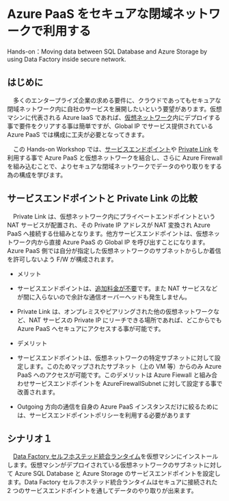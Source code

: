 # Azure PaaS をセキュアな閉域ネットワークで利用する
Hands-on：Moving data between SQL Database and Azure Storage by using Data Factory inside secure network.

## はじめに
　多くのエンタープライズ企業の求める要件に、クラウドであってもセキュアな閉域ネットワーク内に自社のサービスを展開したいという要望があります。仮想マシンに代表される Azure IaaS であれば、[仮想ネットワーク](https://docs.microsoft.com/ja-jp/azure/virtual-network/virtual-networks-overview)内にデプロイする事で要件をクリアする事は簡単ですが、Global IP でサービス提供されている Azure PaaS では構成に工夫が必要となってきます。
 
　この Hands-on Workshop では、[サービスエンドポイント](https://docs.microsoft.com/ja-jp/azure/virtual-network/virtual-network-service-endpoints-overview)や [Private Link](https://docs.microsoft.com/ja-jp/azure/private-link/) を利用する事で Azure PaaS と仮想ネットワークを結合し、さらに Azure Firewall を組み込むことで、よりセキュアな閉域ネットワークでデータのやり取りをする為の構成を学びます。

 ## サービスエンドポイントと Private Link の比較
 　Private Link は、仮想ネットワーク内にプライベートエンドポイントという NAT サービスが配置され、その Private IP アドレスが NAT 変換され Azure PaaS へ接続する仕組みとなります。他方サービスエンドポイントは、仮想ネットワーク内から直接 Azure PaaS の Global IP を呼び出すことになります。Azure PaaS 側では自分が指定した仮想ネットワークのサブネットからしか着信を許可しないよう F/W が構成されます。
 
- メリット
 - サービスエンドポイントは、[追加料金が不要](https://docs.microsoft.com/ja-jp/azure/virtual-network/virtual-network-service-endpoints-overview#pricing-and-limits)です。また NAT サービスなどが間に入らないので余計な通信オーバーヘッドも発生しません。
 - Private Link は、オンプレミスやピアリングされた他の仮想ネットワークなど、NAT サービスの Private IP にリーチできる場所であれば、どこからでも Azure PaaS へセキュアにアクセスする事が可能です。
 
- デメリット
 - サービスエンドポイントは、仮想ネットワークの特定サブネットに対して設定します。このためマップされたサブネット（上の VM 等）からのみ Azure PaaS へのアクセスが可能です。このデメリットは Azure Fiewall と組み合わせサービスエンドポイントを AzureFirewallSubnet に対して設定する事で改善されます。
 - Outgoing 方向の通信を自身の Azure PaaS インスタンスだけに絞るためには、サービスエンドポイントポリシーを利用する必要があります
  
 ## シナリオ１
 　[Data Factory セルフホステッド統合ランタイム](https://docs.microsoft.com/ja-jp/azure/data-factory/concepts-integration-runtime)を仮想マシンにインストールします。仮想マシンがデプロイされている仮想ネットワークのサブネットに対して Azure SQL Database と Azure Storage のサービスエンドポイントを設定します。Data Factory セルフホステッド統合ランタイムはセキュアに接続された 2 つのサービスエンドポイントを通してデータのやり取りが出来ます。
